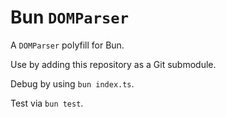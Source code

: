 # Bun `DOMParser`

A `DOMParser` polyfill for Bun.

Use by adding this repository as a Git submodule.

Debug by using `bun index.ts`.

Test via `bun test`.
